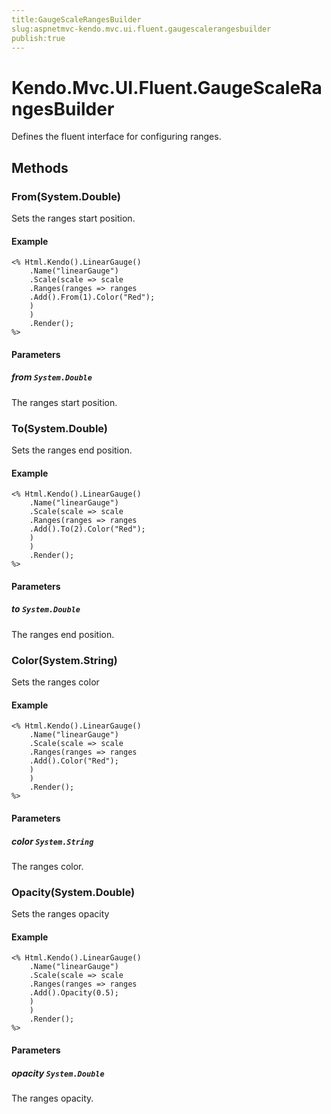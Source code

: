 ```yaml
---
title:GaugeScaleRangesBuilder
slug:aspnetmvc-kendo.mvc.ui.fluent.gaugescalerangesbuilder
publish:true
---
```


# Kendo.Mvc.UI.Fluent.GaugeScaleRangesBuilder
Defines the fluent interface for configuring ranges.



## Methods

### From(System.Double)
Sets the ranges start position.

#### Example

    <% Html.Kendo().LinearGauge()
        .Name("linearGauge")
        .Scale(scale => scale
        .Ranges(ranges => ranges
        .Add().From(1).Color("Red");
        )
        )
        .Render();
    %>
        


#### Parameters

##### from `System.Double`
The ranges start position.




### To(System.Double)
Sets the ranges end position.

#### Example

    <% Html.Kendo().LinearGauge()
        .Name("linearGauge")
        .Scale(scale => scale
        .Ranges(ranges => ranges
        .Add().To(2).Color("Red");
        )
        )
        .Render();
    %>
        


#### Parameters

##### to `System.Double`
The ranges end position.




### Color(System.String)
Sets the ranges color

#### Example

    <% Html.Kendo().LinearGauge()
        .Name("linearGauge")
        .Scale(scale => scale
        .Ranges(ranges => ranges
        .Add().Color("Red");
        )
        )
        .Render();
    %>
        


#### Parameters

##### color `System.String`
The ranges color.




### Opacity(System.Double)
Sets the ranges opacity

#### Example

    <% Html.Kendo().LinearGauge()
        .Name("linearGauge")
        .Scale(scale => scale
        .Ranges(ranges => ranges
        .Add().Opacity(0.5);
        )
        )
        .Render();
    %>
        


#### Parameters

##### opacity `System.Double`
The ranges opacity.





